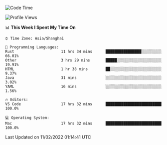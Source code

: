 <!--START_SECTION:waka-->
![Code Time](http://img.shields.io/badge/Code%20Time-987%20hrs%2024%20mins-blue)

![Profile Views](http://img.shields.io/badge/Profile%20Views-44-blue)

📊 **This Week I Spent My Time On** 

```text
⌚︎ Time Zone: Asia/Shanghai

💬 Programming Languages: 
Rust                     11 hrs 34 mins      ████████████████░░░░░░░░░   66.01% 
Other                    3 hrs 29 mins       █████░░░░░░░░░░░░░░░░░░░░   19.91% 
HTML                     1 hr 38 mins        ██░░░░░░░░░░░░░░░░░░░░░░░   9.37% 
Java                     31 mins             ░░░░░░░░░░░░░░░░░░░░░░░░░   3.02% 
YAML                     16 mins             ░░░░░░░░░░░░░░░░░░░░░░░░░   1.56%

🔥 Editors: 
VS Code                  17 hrs 32 mins      █████████████████████████   100.0%

💻 Operating System: 
Mac                      17 hrs 32 mins      █████████████████████████   100.0%

```


 Last Updated on 11/02/2022 01:14:41 UTC
<!--END_SECTION:waka-->
